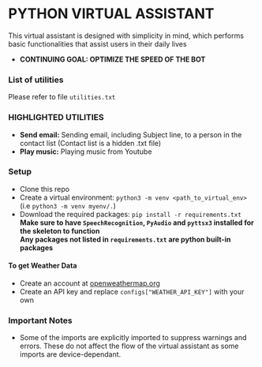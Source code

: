 # PYTHON VIRTUAL ASSISTANT

This virtual assistant is designed with simplicity in mind, which performs basic functionalities that assist users in their daily lives

* __CONTINUING GOAL: OPTIMIZE THE SPEED OF THE BOT__
### List of utilities 
Please refer to file `utilities.txt`

### HIGHLIGHTED UTILITIES 
- __Send email:__ Sending email, including Subject line, to a person in the contact list (Contact list is a hidden .txt file)
- __Play music:__ Playing music from Youtube

### Setup
- Clone this repo
- Create a virtual environment: `python3 -m venv <path_to_virtual_env>` (i.e `python3 -m venv myenv/.`)
- Download the required packages: `pip install -r requirements.txt` <br/>
__Make sure to have `SpeechRecognition`, `PyAudio` and `pyttsx3` installed for the skeleton to function__<br/>
__Any packages not listed in `requirements.txt` are python built-in packages__

#### To get Weather Data
- Create an account at [openweathermap.org](https://openweathermap.org)
- Create an API key and replace `configs["WEATHER_API_KEY"]` with your own

### Important Notes
- Some of the imports are explicitly imported to suppress warnings and errors. These do not affect the flow of the virtual assistant as some imports are device-dependant.
